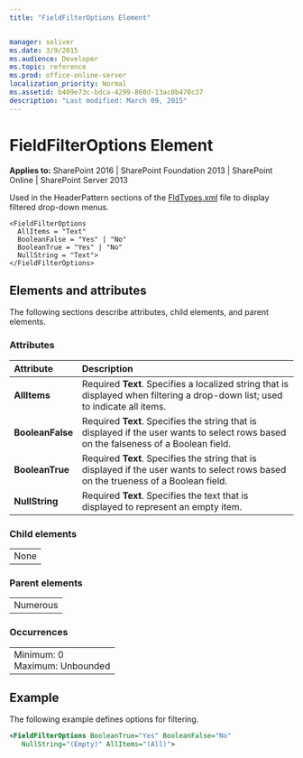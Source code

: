 ```yaml
---
title: "FieldFilterOptions Element"


manager: soliver
ms.date: 3/9/2015
ms.audience: Developer
ms.topic: reference
ms.prod: office-online-server
localization_priority: Normal
ms.assetid: b409e73c-bdca-4299-860d-13ac0b470c37
description: "Last modified: March 09, 2015"
---
```


# FieldFilterOptions Element

 
  
 **Applies to:** SharePoint 2016 | SharePoint Foundation 2013 | SharePoint Online | SharePoint Server 2013
  
Used in the HeaderPattern sections of the [FldTypes.xml](http://msdn.microsoft.com/library/8f8db866-03f8-4001-aae3-4c4102a7aed6%28Office.15%29.aspx) file to display filtered drop-down menus. 
  
```
<FieldFilterOptions
  AllItems = "Text"
  BooleanFalse = "Yes" | "No"
  BooleanTrue = "Yes" | "No"
  NullString = "Text">
</FieldFilterOptions>
```

## Elements and attributes

The following sections describe attributes, child elements, and parent elements.

### Attributes

|**Attribute**|**Description**|
|:-----|:-----|
|**AllItems** <br/> |Required **Text**. Specifies a localized string that is displayed when filtering a drop-down list; used to indicate all items.  <br/> |
|**BooleanFalse** <br/> |Required **Text**. Specifies the string that is displayed if the user wants to select rows based on the falseness of a Boolean field.  <br/> |
|**BooleanTrue** <br/> |Required **Text**. Specifies the string that is displayed if the user wants to select rows based on the trueness of a Boolean field.  <br/> |
|**NullString** <br/> |Required **Text**. Specifies the text that is displayed to represent an empty item.  <br/> |
   
### Child elements

||
|:-----|
|None |
   
### Parent elements

||
|:-----|
|Numerous |
   
### Occurrences

||
|:-----|
|Minimum: 0  <br/> Maximum: Unbounded  <br/> |
   
## Example

The following example defines options for filtering.
  
```XML
<FieldFilterOptions BooleanTrue="Yes" BooleanFalse="No" 
   NullString="(Empty)" AllItems="(All)">
```


